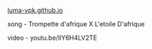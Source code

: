 [luma-vpk.github.io](https://luma-vpk.github.io/)

song - Trompette d'afrique X L'etoile D'afrique

video - youtu.be/llY6H4LV2TE
